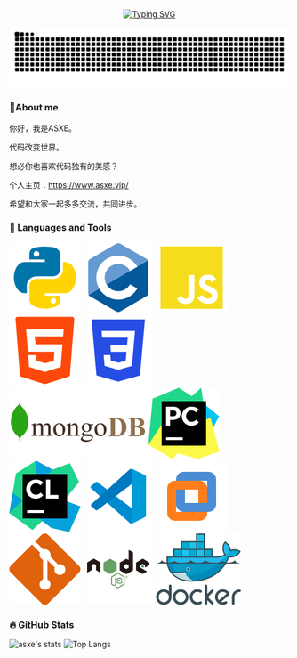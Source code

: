 <div align="center">
    <a href="https://git.io/typing-svg"><img align="center" src="https://readme-typing-svg.demolab.com?font=Fira+Code&pause=1000&random=false&width=720&lines=Code changes the world." alt="Typing SVG" /></a>
</div>

![](https://raw.githubusercontent.com/asxez/asxez/output/github-contribution-grid-snake.svg)

### 🙋About me

你好，我是ASXE。

代码改变世界。

想必你也喜欢代码独有的美感？

个人主页：https://www.asxe.vip/

希望和大家一起多多交流，共同进步。

### 🎁 Languages and Tools

<div>
    <img src="https://raw.githubusercontent.com/asxez/asxez/main/Python%20(1).svg" alt="">
    <img src="https://raw.githubusercontent.com/asxez/asxez/main/c%20language%20(1).svg" alt="">
    <img src="https://raw.githubusercontent.com/asxez/asxez/main/JavaScript.svg" alt="">
    <img src="https://raw.githubusercontent.com/asxez/asxez/main/html.svg" alt="">
    <img src="https://raw.githubusercontent.com/asxez/asxez/main/CSS3.svg" alt="">
    <img src="https://raw.githubusercontent.com/asxez/asxez/main/mongodb.svg" alt="">
    <img src="https://raw.githubusercontent.com/asxez/asxez/main/Pycharm.svg" alt="">
    <img src="https://raw.githubusercontent.com/asxez/asxez/main/Clion.svg" alt="">
    <img src="https://raw.githubusercontent.com/asxez/asxez/main/vscode.svg" alt="">
    <img src="https://raw.githubusercontent.com/asxez/asxez/main/VMware.svg" alt="">
    <img src="https://raw.githubusercontent.com/asxez/asxez/main/git.svg" alt="">
    <img src="https://raw.githubusercontent.com/asxez/asxez/main/Nodejs.svg" alt="">
    <img src="https://raw.githubusercontent.com/asxez/asxez/main/Docker.svg" alt="">
</div>

### 🔥 GitHub Stats

![asxe's stats](https://github-readme-stats.vercel.app/api?username=asxez&show_icons=true&theme=radical)
![Top Langs](https://github-readme-stats.vercel.app/api/top-langs/?username=asxez&layout=compact&hide=html)
